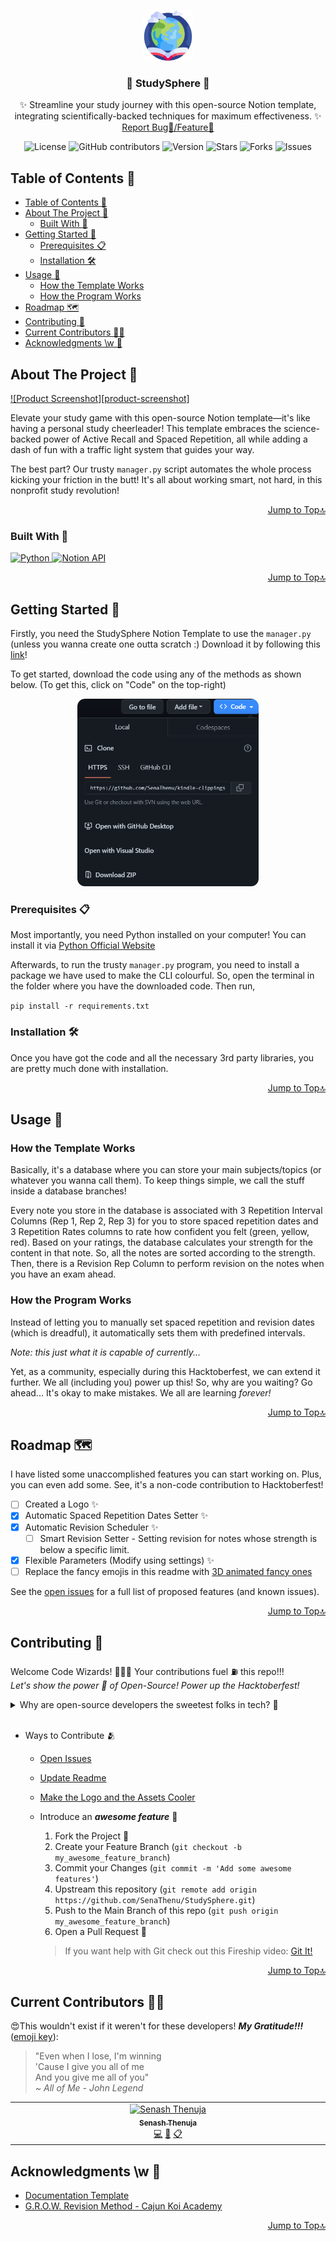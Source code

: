 <a name="readme-top"></a>

<!-- PROJECT LOGO -->
<br>
<div align="center">
  <a href="https://github.com/SenaThenu/StudySphere">
    <img src="https://github.com/SenaThenu/StudySphere/blob/main/readme-assets/Logo.png" alt="Logo" height="80">
  </a>

<h3 align="center">🚀 StudySphere 🚀</h3>

  <p align="center">
    ✨ Streamline your study journey with this open-source Notion template, integrating scientifically-backed techniques for maximum effectiveness. ✨
    <br>
    <a href="https://github.com/SenaThenu/StudySphere/issues">Report Bug🐞/Feature🙌</a>
  </p>
</div>

<!-- PROJECT SHIELDS -->
<p align="center">
  <img src="https://img.shields.io/badge/license-MIT-blue.svg?labelColor=003694&color=ffffff" alt="License">
  <img src="https://img.shields.io/github/contributors/SenaThenu/StudySphere?labelColor=003694&color=ffffff" alt="GitHub contributors" >
  <img src="https://img.shields.io/badge/version-1.0.0-yellow.svg?labelColor=003694&color=ffffff" alt="Version">
  <img src="https://img.shields.io/github/stars/SenaThenu/StudySphere.svg?labelColor=003694&color=ffffff" alt="Stars">
  <img src="https://img.shields.io/github/forks/SenaThenu/StudySphere.svg?labelColor=003694&color=ffffff" alt="Forks">
  <img src="https://img.shields.io/github/issues/SenaThenu/StudySphere.svg?labelColor=003694&color=ffffff" alt="Issues">
</p>


<!-- TABLE OF CONTENTS -->
## Table of Contents 📜
- [Table of Contents 📜](#table-of-contents-)
- [About The Project 📖](#about-the-project-)
  - [Built With 🔧](#built-with-)
- [Getting Started 🚦](#getting-started-)
  - [Prerequisites 📋](#prerequisites-)
  - [Installation 🛠️](#installation-️)
- [Usage 🚀](#usage-)
  - [How the Template Works](#how-the-template-works)
  - [How the Program Works](#how-the-program-works)
- [Roadmap 🗺️](#roadmap-️)
- [Contributing 👋](#contributing-)
- [Current Contributors 🧙‍♂️](#current-contributors-️)
- [Acknowledgments \\w 💖](#acknowledgments-w-)

<!-- ABOUT THE PROJECT -->
## About The Project 📖

[![Product Screenshot][product-screenshot]](https://example.com)

Elevate your study game with this open-source Notion template—it's like having a personal study cheerleader! This template embraces the science-backed power of Active Recall and Spaced Repetition, all while adding a dash of fun with a traffic light system that guides your way. 

The best part? Our trusty `manager.py` script automates the whole process kicking your friction in the butt! It's all about working smart, not hard, in this nonprofit study revolution!

<p align="right"><a href="#readme-top">Jump to Top🔝</a></p>


### Built With 🔧

<a href="https://www.python.org/">
  <img src="https://img.shields.io/badge/Python-3570a0?style=for-the-badge&logo=python&logoColor=ffffff" alt="Python">
</a>
<a href="https://www.notion.so/">
  <img src="https://img.shields.io/badge/Notion_API-b8c7d6?style=for-the-badge&logo=notion&logoColor=000" alt="Notion API">
</a>

<p align="right"><a href="#readme-top">Jump to Top🔝</a></p>



<!-- GETTING STARTED -->
## Getting Started 🚦
Firstly, you need the StudySphere Notion Template to use the `manager.py` (unless you wanna create one outta scratch :) Download it by following this [link](https://senathenu.notion.site/2428547d9c0f45c48fa0b4018fec3e54?v=92e0d0c8a4c44bd7ba1acd1d67b7b1d0&pvs=4)!

To get started, download the code using any of the methods as shown below. (To get this, click on "Code" on the top-right)

<center>
  <img src="https://github.com/SenaThenu/StudySphere/blob/main/readme-assets/download-the-code.png" alt="Download the Code" height="300">
</center>

### Prerequisites 📋
Most importantly, you need Python installed on your computer! You can install it via [Python Official Website](https://www.python.org/)

Afterwards, to run the trusty  `manager.py` program, you need to install a package we have used to make the CLI colourful. So, open the terminal in the folder where you have the downloaded code. Then run,

`pip install -r requirements.txt`

### Installation 🛠️
Once you have got the code and all the necessary 3rd party libraries, you are pretty much done with installation.

<p align="right"><a href="#readme-top">Jump to Top🔝</a></p>



<!-- USAGE EXAMPLES -->
## Usage 🚀

### How the Template Works

Basically, it's a database where you can store your main subjects/topics (or whatever you wanna call them). To keep things simple, we call the stuff inside a database branches!

Every note you store in the database is associated with 3 Repetition Interval Columns (Rep 1, Rep 2, Rep 3) for you to store spaced repetition dates and 3 Repetition Rates columns to rate how confident you felt (green, yellow, red). Based on your ratings, the database calculates your strength for the content in that note. So, all the notes are sorted according to the strength. Then, there is a Revision Rep Column to perform revision on the notes when you have an exam ahead.

### How the Program Works

Instead of letting you to manually set spaced repetition and revision dates (which is dreadful), it automatically sets them with predefined intervals.

*Note: this just what it is capable of currently...*

Yet, as a community, especially during this Hacktoberfest, we can extend it further. We all (including you) power up this! So, why are you waiting? Go ahead... It's okay to make mistakes. We all are learning *forever!*

<p align="right"><a href="#readme-top">Jump to Top🔝</a></p>



<!-- ROADMAP -->
## Roadmap 🗺️
I have listed some unaccomplished features you can start working on. Plus, you can even add some. See, it's a non-code contribution to Hacktoberfest!

- [ ] Created a Logo ✨
- [x] Automatic Spaced Repetition Dates Setter ✨
- [x] Automatic Revision Scheduler ✨
  - [ ] Smart Revision Setter - Setting revision for notes whose strength is below a specific limit.
- [x] Flexible Parameters (Modify using settings) ✨
- [ ] Replace the fancy emojis in this readme with [3D animated fancy ones](https://emojipedia.org/microsoft-teams)

See the [open issues](https://github.com/SenaThenu/StudySphere/issues) for a full list of proposed features (and known issues).

<p align="right"><a href="#readme-top">Jump to Top🔝</a></p>


<!-- CONTRIBUTING -->
## Contributing 👋

Welcome Code Wizards! 🧙‍♂️✨ Your contributions fuel ⛽ this repo!!!
<br>
*Let's show the power 💪 of Open-Source! Power up the Hacktoberfest!*

<details>
    <summary>Why are open-source developers the sweetest folks in tech? 🍭</summary>
    <p> Because they believe in sharing not only code but also <i>smiles 😄</i> and <i>love ❤️</i> through 0s and 1s!</p>
</details>

<br>

* Ways to Contribute 🫂
  * [Open Issues](https://github.com/SenaThenu/StudySphere/issues)
  * [Update Readme](https://github.com/SenaThenu/StudySphere/blob/main/README.md)
  * [Make the Logo and the Assets Cooler](https://github.com/SenaThenu/StudySphere/tree/main/slides)
  * Introduce an ***awesome feature*** 💫
    1. Fork the Project 🍴
    2. Create your Feature Branch (`git checkout -b my_awesome_feature_branch`)
    3. Commit your Changes (`git commit -m 'Add some awesome features'`)
    4. Upstream this repository (`git remote add origin https://github.com/SenaThenu/StudySphere.git`)
    5. Push to the Main Branch of this repo (`git push origin my_awesome_feature_branch`)
    6. Open a Pull Request 🚀
    
    > If you want help with Git check out this Fireship video: [Git It!](https://www.youtube.com/watch?v=HkdAHXoRtos)

<p align="right"><a href="#readme-top">Jump to Top🔝</a></p>

## Current Contributors 🧙‍♂️

😍This wouldn't exist if it weren't for these developers! ***My Gratitude!!!*** ([emoji key](https://allcontributors.org/docs/en/emoji-key)):
> "Even when I lose, I'm winning \
> 'Cause I give you all of me \
> And you give me all of you" \
> *~ All of Me - John Legend*

<!-- ALL-CONTRIBUTORS-LIST:START - Do not remove or modify this section -->
<!-- prettier-ignore-start -->
<!-- markdownlint-disable -->
<table>
  <tbody>
    <tr>
      <td align="center" valign="top" width="14.28%"><a href="http://senathenu.github.io"><img src="https://avatars.githubusercontent.com/u/98274844?v=4?s=100" width="100px;" alt="Senash Thenuja"/><br /><sub><b>Senash Thenuja</b></sub></a><br /><a href="#code-SenaThenu" title="Code">💻</a> <a href="#doc-SenaThenu" title="Documentation">📖</a> <a href="#eventOrganizing-SenaThenu" title="Event Organizing">📋</a></td>
    </tr>
  </tbody>
</table>

<!-- markdownlint-restore -->
<!-- prettier-ignore-end -->

<!-- ALL-CONTRIBUTORS-LIST:END -->

<!-- ACKNOWLEDGMENTS -->
## Acknowledgments \w 💖

* [Documentation Template](https://github.com/othneildrew/Best-README-Template)
* [G.R.O.W. Revision Method - Cajun Koi Academy](https://www.youtube.com/watch?v=N60JDe3a0IM)

<p align="right"><a href="#readme-top">Jump to Top🔝</a></p>
